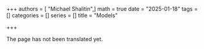 +++
authors = [ "Michael Shalitin",]
math = true
date = "2025-01-18"
tags = []
categories = []
series = []
title = "Models"

+++

The page has not been translated yet.